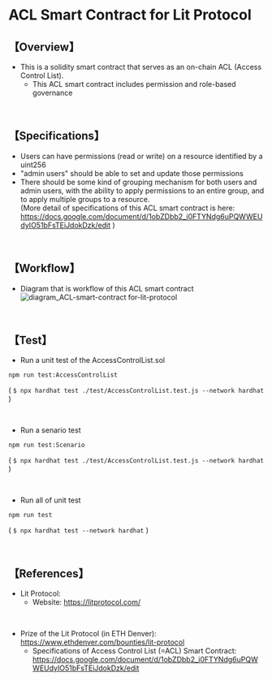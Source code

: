 # ACL Smart Contract for Lit Protocol
## 【Overview】
- This is a solidity smart contract that serves as an on-chain ACL (Access Control List).
  - This ACL smart contract includes permission and role-based governance

<br>

## 【Specifications】
- Users can have permissions (read or write) on a resource identified by a uint256 
- "admin users" should be able to set and update those permissions  
- There should be some kind of grouping mechanism for both users and admin users, with the ability to apply permissions to an entire   group, and to apply multiple groups to a resource.  
  (More detail of specifications of this ACL smart contract is here: https://docs.google.com/document/d/1obZDbb2_i0FTYNdg6uPQWWEUdyIO51bFsTEiJdokDzk/edit )

<br>

## 【Workflow】
- Diagram that is workflow of this ACL smart contract
  ![diagram_ACL-smart-contract for-lit-protocol](https://user-images.githubusercontent.com/19357502/159188912-d65ea650-7e08-4c17-988e-d2567b6e78ec.jpeg)

<br>

## 【Test】
- Run a unit test of the AccessControlList.sol
```
npm run test:AccessControlList
```
( `$ npx hardhat test ./test/AccessControlList.test.js --network hardhat` )

<br>

- Run a senario test
```
npm run test:Scenario
```
( `$ npx hardhat test ./test/AccessControlList.test.js --network hardhat` )

<br>

- Run all of unit test
```
npm run test
```
( `$ npx hardhat test --network hardhat` )

<br>

## 【References】
- Lit Protocol: 
  - Website: https://litprotocol.com/

<br>

- Prize of the Lit Protocol (in ETH Denver): https://www.ethdenver.com/bounties/lit-protocol
  - Specifications of Access Control List (=ACL) Smart Contract: https://docs.google.com/document/d/1obZDbb2_i0FTYNdg6uPQWWEUdyIO51bFsTEiJdokDzk/edit
